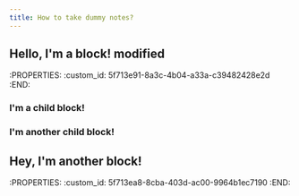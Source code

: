 ```yaml
---
title: How to take dummy notes?
---
```


## Hello, I'm a block! modified
:PROPERTIES:
:custom_id: 5f713e91-8a3c-4b04-a33a-c39482428e2d
:END:
### I'm a child block!
### I'm another child block!
## Hey, I'm another block!
:PROPERTIES:
:custom_id: 5f713ea8-8cba-403d-ac00-9964b1ec7190
:END:
